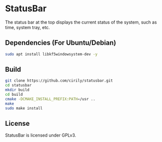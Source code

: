 # StatusBar

The status bar at the top displays the current status of the system, such as time, system tray, etc.

## Dependencies (For Ubuntu/Debian)

```bash
sudo apt install libkf5windowsystem-dev -y
```

## Build

```bash
git clone https://github.com/cirily/statusbar.git
cd statusbar
mkdir build
cd build
cmake -DCMAKE_INSTALL_PREFIX:PATH=/usr ..
make
sudo make install
```

## License

StatusBar is licensed under GPLv3.
